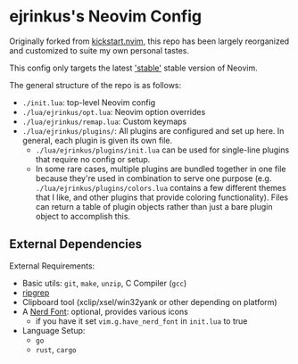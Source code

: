 # ejrinkus's Neovim Config

Originally forked from [kickstart.nvim](https://github.com/nvim-lua/kickstart.nvim),
this repo has been largely reorganized and customized to suite my own personal tastes.

This config only targets the latest
['stable'](https://github.com/neovim/neovim/releases/tag/stable) stable version of
Neovim.

The general structure of the repo is as follows:
- `./init.lua`: top-level Neovim config
- `./lua/ejrinkus/opt.lua`: Neovim option overrides
- `./lua/ejrinkus/remap.lua`: Custom keymaps
- `./lua/ejrinkus/plugins/`: All plugins are configured and set up here.  In general, each
  plugin is given its own file.
  - `./lua/ejrinkus/plugins/init.lua` can be used for single-line plugins that require no
    config or setup.
  - In some rare cases, multiple plugins are bundled together in one file because they're
    used in combination to serve one purpose (e.g. `./lua/ejrinkus/plugins/colors.lua`
    contains a few different themes that I like, and other plugins that provide coloring
    functionality).  Files can return a table of plugin objects rather than just a bare
    plugin object to accomplish this.

## External Dependencies

External Requirements:
- Basic utils: `git`, `make`, `unzip`, C Compiler (`gcc`)
- [ripgrep](https://github.com/BurntSushi/ripgrep#installation)
- Clipboard tool (xclip/xsel/win32yank or other depending on platform)
- A [Nerd Font](https://www.nerdfonts.com/): optional, provides various icons
  - if you have it set `vim.g.have_nerd_font` in `init.lua` to true
- Language Setup:
  - `go`
  - `rust`, `cargo`

